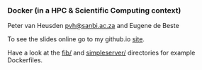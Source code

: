 ### Docker (in a HPC & Scientific Computing context)

Peter van Heusden <pvh@sanbi.ac.za> and Eugene de Beste

To see the slides online go to my github.io [site](https://pvanheus.github.io/docker_lecture).

Have a look at the [fib/](fib/) and [simpleserver/](simpleserver/) directories for example Dockerfiles.

